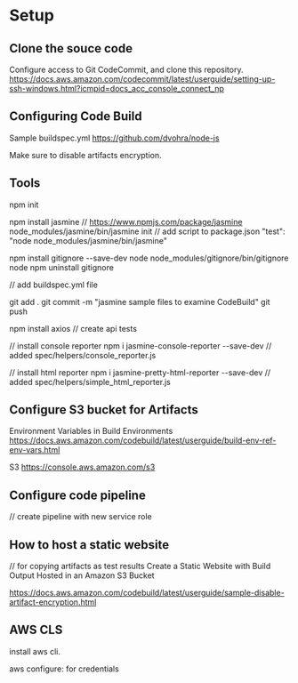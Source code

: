 # Setup

## Clone the souce code

Configure access to Git CodeCommit, and clone this repository.
<https://docs.aws.amazon.com/codecommit/latest/userguide/setting-up-ssh-windows.html?icmpid=docs_acc_console_connect_np>

## Configuring Code Build

Sample buildspec.yml
<https://github.com/dvohra/node-js>

Make sure to disable artifacts encryption.

## Tools

npm init

npm install jasmine // <https://www.npmjs.com/package/jasmine>
node_modules/jasmine/bin/jasmine init
// add script to package.json "test": "node node_modules/jasmine/bin/jasmine"

npm install gitignore --save-dev
node node_modules/gitignore/bin/gitignore node
npm uninstall gitignore

// add buildspec.yml file

git add .
git commit -m "jasmine sample files to examine CodeBuild"
git push

npm install axios
// create api tests

// install console reporter
npm i jasmine-console-reporter --save-dev
// added spec/helpers/console_reporter.js

// install html reporter
npm i jasmine-pretty-html-reporter --save-dev
// added spec/helpers/simple_html_reporter.js

## Configure S3 bucket for Artifacts

Environment Variables in Build Environments
<https://docs.aws.amazon.com/codebuild/latest/userguide/build-env-ref-env-vars.html>

S3
<https://console.aws.amazon.com/s3>

## Configure code pipeline

// create pipeline with new service role

## How to host a static website

//  for copying artifacts as test results
Create a Static Website with Build Output Hosted in an Amazon S3 Bucket

<https://docs.aws.amazon.com/codebuild/latest/userguide/sample-disable-artifact-encryption.html>

## AWS CLS

install aws cli.

aws configure: for credentials
